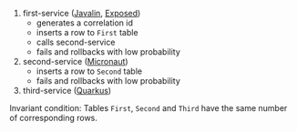 1. first-service ([Javalin](https://javalin.io/), [Exposed](https://github.com/JetBrains/Exposed))
   - generates a correlation id
   - inserts a row to `First` table
   - calls second-service
   - fails and rollbacks with low probability
2. second-service ([Micronaut](https://micronaut.io/))
   - inserts a row to `Second` table
   - fails and rollbacks with low probability
3. third-service ([Quarkus](https://quarkus.io/))

Invariant condition: Tables `First`, `Second` and `Third` have the same number of corresponding rows.
